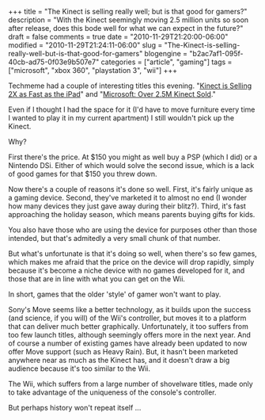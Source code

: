 +++
title = "The Kinect is selling really well; but is that good for gamers?"
description = "With the Kinect seemingly moving 2.5 million units so soon after release, does this bode well for what we can expect in the future?"
draft = false
comments = true
date = "2010-11-29T21:20:00-06:00"
modified = "2010-11-29T21:24:11-06:00"
slug = "The-Kinect-is-selling-really-well-but-is-that-good-for-gamers"
blogengine = "b2ac7af1-095f-40cb-ad75-0f03e9b507e7"
categories = ["article", "gaming"]
tags = ["microsoft", "xbox 360", "playstation 3", "wii"]
+++

<p>Techmeme had a couple of interesting titles this evening. "<a rel="external nofollow" href="http://www.readwriteweb.com/archives/kinect_is_selling_2x_as_fast_as_the_ipad.php">Kinect is Selling 2X as Fast as the iPad</a>" and "<a rel="external nofollow" href="http://blogs.barrons.com/techtraderdaily/2010/11/29/microsoft-over-25m-kinect-sold/">Microsoft: Over 2.5M Kinect Sold</a>."</p>
<p>Even if I thought I had the space for it (I'd have to move furniture every time I wanted to play it in my current apartment) I still wouldn't pick up the Kinect.</p>
<p>Why?</p>
<p>First there's the price. At $150 you might as well buy a PSP (which I did) or a Nintendo DSi. Either of which would solve the second issue, which is a lack of good games for that $150 you threw down.</p>
<p>Now there's a couple of reasons it's done so well. First, it's fairly unique as a gaming device. Second, they've marketed it to almost no end (I wonder how many devices they just gave away during their blitz?). Third, it's fast approaching the holiday season, which means parents buying gifts for kids.</p>
<p>You also have those who are using the device for purposes other than those intended, but that's admitedly a very small chunk of that number.</p>
<p>But what's unfortunate is that it's doing so well, when there's so few games, which makes me afraid that the price on the device will drop rapidly, simply because it's become a niche device with no games developed for it, and those that are in line with what you can get on the Wii.</p>
<p>In short, games that the older 'style' of gamer won't want to play.</p>
<p>Sony's Move seems like a better technology, as it builds upon the success (and science, if you will) of the Wii's controller, but moves it to a platform that can deliver much better graphically. Unfortunately, it too suffers from too few launch titles, although seemingly offers more in the next year. And of course a number of existing games have already been updated to now offer Move support (such as Heavy Rain). But, it hasn't been marketed anywhere near as much as the Kinect has, and it doesn't draw a big audience because it's too similar to the Wii.</p>
<p>The Wii, which suffers from a large number of shovelware titles, made only to take advantage of the uniqueness of the console's controller.</p>
<p>But perhaps history won't repeat itself ...</p>
